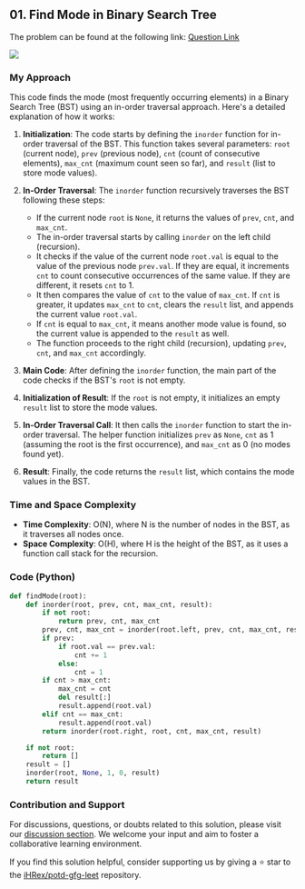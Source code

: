 
## 01. Find Mode in Binary Search Tree
The problem can be found at the following link: [Question Link](https://leetcode.com/problems/find-mode-in-binary-search-tree)

![](https://badgen.net/badge/Level/Easy/green)


### My Approach

This code finds the mode (most frequently occurring elements) in a Binary Search Tree (BST) using an in-order traversal approach. Here's a detailed explanation of how it works:

1. **Initialization**: The code starts by defining the `inorder` function for in-order traversal of the BST. This function takes several parameters: `root` (current node), `prev` (previous node), `cnt` (count of consecutive elements), `max_cnt` (maximum count seen so far), and `result` (list to store mode values).

2. **In-Order Traversal**: The `inorder` function recursively traverses the BST following these steps:
   - If the current node `root` is `None`, it returns the values of `prev`, `cnt`, and `max_cnt`.
   - The in-order traversal starts by calling `inorder` on the left child (recursion).
   - It checks if the value of the current node `root.val` is equal to the value of the previous node `prev.val`. If they are equal, it increments `cnt` to count consecutive occurrences of the same value. If they are different, it resets `cnt` to 1.
   - It then compares the value of `cnt` to the value of `max_cnt`. If `cnt` is greater, it updates `max_cnt` to `cnt`, clears the `result` list, and appends the current value `root.val`.
   - If `cnt` is equal to `max_cnt`, it means another mode value is found, so the current value is appended to the `result` as well.
   - The function proceeds to the right child (recursion), updating `prev`, `cnt`, and `max_cnt` accordingly.

3. **Main Code**: After defining the `inorder` function, the main part of the code checks if the BST's `root` is not empty.

4. **Initialization of Result**: If the `root` is not empty, it initializes an empty `result` list to store the mode values.

5. **In-Order Traversal Call**: It then calls the `inorder` function to start the in-order traversal. The helper function initializes `prev` as `None`, `cnt` as 1 (assuming the root is the first occurrence), and `max_cnt` as 0 (no modes found yet).

6. **Result**: Finally, the code returns the `result` list, which contains the mode values in the BST.

### Time and Space Complexity

- **Time Complexity**: O(N), where N is the number of nodes in the BST, as it traverses all nodes once.
- **Space Complexity**: O(H), where H is the height of the BST, as it uses a function call stack for the recursion.

### Code (Python)
```python
def findMode(root):
    def inorder(root, prev, cnt, max_cnt, result):
        if not root:
            return prev, cnt, max_cnt
        prev, cnt, max_cnt = inorder(root.left, prev, cnt, max_cnt, result)
        if prev:
            if root.val == prev.val:
                cnt += 1
            else:
                cnt = 1
        if cnt > max_cnt:
            max_cnt = cnt
            del result[:]
            result.append(root.val)
        elif cnt == max_cnt:
            result.append(root.val)
        return inorder(root.right, root, cnt, max_cnt, result)

    if not root:
        return []
    result = []
    inorder(root, None, 1, 0, result)
    return result
```




### Contribution and Support

For discussions, questions, or doubts related to this solution, please visit our [discussion section](https://github.com/iHRex/potd-gfg-leet/discussions). We welcome your input and aim to foster a collaborative learning environment.

If you find this solution helpful, consider supporting us by giving a ⭐ star to the [iHRex/potd-gfg-leet](https://github.com/iHRex/potd-gfg-leet) repository.

